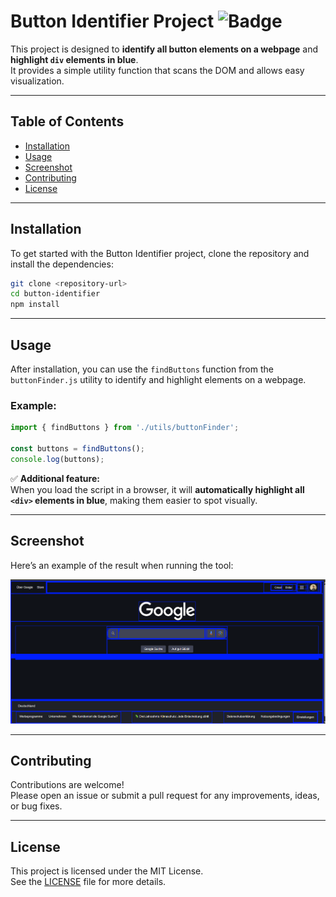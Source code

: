 # Button Identifier Project ![Badge](https://img.shields.io/badge/status-active-brightgreen)

This project is designed to **identify all button elements on a webpage** and **highlight `div` elements in blue**.  
It provides a simple utility function that scans the DOM and allows easy visualization.

---

## Table of Contents

- [Installation](#installation)
- [Usage](#usage)
- [Screenshot](#screenshot)
- [Contributing](#contributing)
- [License](#license)

---

## Installation

To get started with the Button Identifier project, clone the repository and install the dependencies:

```bash
git clone <repository-url>
cd button-identifier
npm install
```

---

## Usage

After installation, you can use the `findButtons` function from the `buttonFinder.js` utility to identify and highlight elements on a webpage.

### Example:

```javascript
import { findButtons } from './utils/buttonFinder';

const buttons = findButtons();
console.log(buttons);
```

✅ **Additional feature:**  
When you load the script in a browser, it will **automatically highlight all `<div>` elements in blue**, making them easier to spot visually.

---

## Screenshot

Here’s an example of the result when running the tool:

![Button Identifier Example](https://github.com/Daedu86/button-identifier/blob/main/Bluegoogle.png)

---

## Contributing

Contributions are welcome!  
Please open an issue or submit a pull request for any improvements, ideas, or bug fixes.

---

## License

This project is licensed under the MIT License.  
See the [LICENSE](LICENSE) file for more details.

